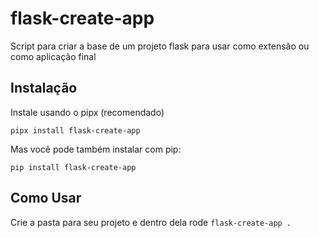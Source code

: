 # flask-create-app

Script para criar a base de um projeto flask para usar como extensão ou como aplicação final

## Instalação

Instale usando o pipx (recomendado)

`pipx install flask-create-app`

Mas você pode também instalar com pip:

`pip install flask-create-app`

## Como Usar

Crie a pasta para seu projeto e dentro dela rode `flask-create-app .`
